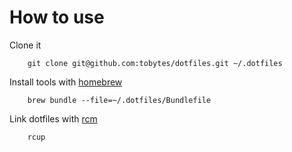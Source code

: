 How to use
========

Clone it

```
    git clone git@github.com:tobytes/dotfiles.git ~/.dotfiles
```

Install tools with [homebrew](https://github.com/Homebrew/homebrew)

```
    brew bundle --file=~/.dotfiles/Bundlefile
```

Link dotfiles with [rcm](https://github.com/thoughtbot/rcm)

```
    rcup
```
